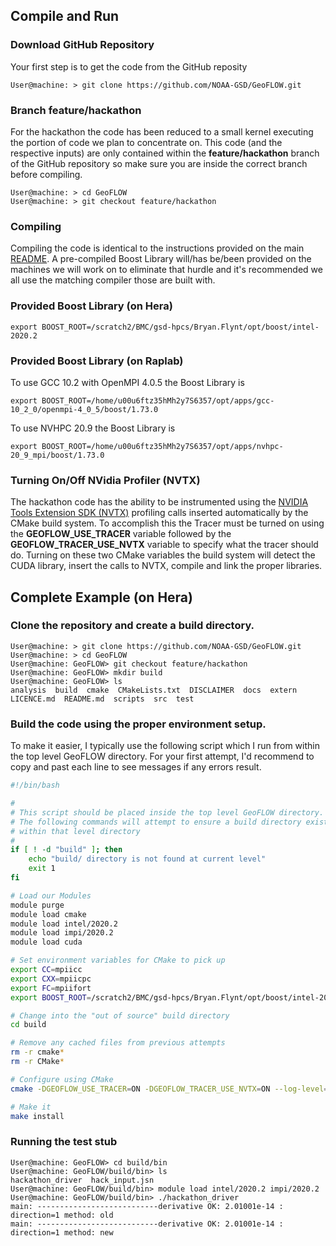 
## Compile and Run

### Download GitHub Repository
Your first step is to get the code from the GitHub reposity
```console
User@machine: > git clone https://github.com/NOAA-GSD/GeoFLOW.git
```

### Branch feature/hackathon
For the hackathon the code has been reduced to a small kernel executing 
the portion of code we plan to concentrate on. This code (and the respective 
inputs) are only contained within the **feature/hackathon** branch of the GitHub 
repository so make sure you are inside the correct branch before compiling.

```console
User@machine: > cd GeoFLOW
User@machine: > git checkout feature/hackathon
```

### Compiling
Compiling the code is identical to the instructions provided on the main 
[README](../../README.md). A pre-compiled Boost Library will/has be/been 
provided on the machines we will work on to eliminate that hurdle and it's 
recommended we all use the matching compiler those are built with.  

### Provided Boost Library (on Hera)
```console
export BOOST_ROOT=/scratch2/BMC/gsd-hpcs/Bryan.Flynt/opt/boost/intel-2020.2
```

### Provided Boost Library (on Raplab)
To use GCC 10.2 with OpenMPI 4.0.5 the Boost Library is
```console
export BOOST_ROOT=/home/u00u6ftz35hMh2y7S6357/opt/apps/gcc-10_2_0/openmpi-4_0_5/boost/1.73.0
```

To use NVHPC 20.9 the Boost Library is
```console
export BOOST_ROOT=/home/u00u6ftz35hMh2y7S6357/opt/apps/nvhpc-20_9_mpi/boost/1.73.0
```

### Turning On/Off NVidia Profiler (NVTX)
The hackathon code has the ability to be instrumented using the 
[NVIDIA Tools Extension SDK (NVTX)](https://developer.nvidia.com/blog/cuda-pro-tip-generate-custom-application-profile-timelines-nvtx/)
profiling calls inserted automatically by the CMake build system. To accomplish 
this the Tracer must be turned on using the **GEOFLOW_USE_TRACER** variable
followed by the **GEOFLOW_TRACER_USE_NVTX** variable to specify what the tracer 
should do.  Turning on these two CMake variables the build system will detect 
the CUDA library, insert the calls to NVTX, compile and link the proper libraries.

## Complete Example (on Hera)

### Clone the repository and create a **build** directory.

```console
User@machine: > git clone https://github.com/NOAA-GSD/GeoFLOW.git
User@machine: > cd GeoFLOW
User@machine: GeoFLOW> git checkout feature/hackathon
User@machine: GeoFLOW> mkdir build
User@machine: GeoFLOW> ls
analysis  build  cmake  CMakeLists.txt  DISCLAIMER  docs  extern  LICENCE.md  README.md  scripts  src  test
```

### Build the code using the proper environment setup.  

To make it easier, I typically use the following script which I run from within 
the top level GeoFLOW directory. For your first attempt, I'd recommend to copy 
and past each line to see messages if any errors result.
```bash
#!/bin/bash  

#                                                                                                                             
# This script should be placed inside the top level GeoFLOW directory.                                                        
# The following commands will attempt to ensure a build directory exists                                                      
# within that level directory                                                                                                 
#                                                                                                                             
if [ ! -d "build" ]; then
    echo "build/ directory is not found at current level"
    exit 1
fi

# Load our Modules                                                       
module purge
module load cmake
module load intel/2020.2
module load impi/2020.2
module load cuda

# Set environment variables for CMake to pick up
export CC=mpiicc
export CXX=mpiicpc
export FC=mpiifort
export BOOST_ROOT=/scratch2/BMC/gsd-hpcs/Bryan.Flynt/opt/boost/intel-2020.2

# Change into the "out of source" build directory
cd build

# Remove any cached files from previous attempts
rm -r cmake*
rm -r CMake*

# Configure using CMake                                                                                          
cmake -DGEOFLOW_USE_TRACER=ON -DGEOFLOW_TRACER_USE_NVTX=ON --log-level=VERBOSE ../.

# Make it                                                                                                                     
make install
```   

### Running the test stub

```console
User@machine: GeoFLOW> cd build/bin
User@machine: GeoFLOW/build/bin> ls
hackathon_driver  hack_input.jsn
User@machine: GeoFLOW/build/bin> module load intel/2020.2 impi/2020.2
User@machine: GeoFLOW/build/bin> ./hackathon_driver
main: ---------------------------derivative OK: 2.01001e-14 : direction=1 method: old
main: ---------------------------derivative OK: 2.01001e-14 : direction=1 method: new
```

